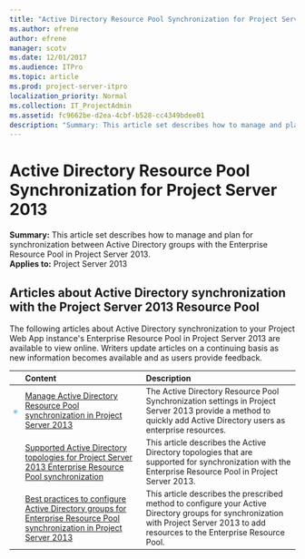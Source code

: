 ```yaml
---
title: "Active Directory Resource Pool Synchronization for Project Server 2013"
ms.author: efrene
author: efrene
manager: scotv
ms.date: 12/01/2017
ms.audience: ITPro
ms.topic: article
ms.prod: project-server-itpro
localization_priority: Normal
ms.collection: IT_ProjectAdmin
ms.assetid: fc9662be-d2ea-4cbf-b528-cc4349bdee01
description: "Summary: This article set describes how to manage and plan for synchronization between Active Directory groups with the Enterprise Resource Pool in Project Server 2013."
---
```


# Active Directory Resource Pool Synchronization for Project Server 2013
 
 **Summary:** This article set describes how to manage and plan for synchronization between Active Directory groups with the Enterprise Resource Pool in Project Server 2013.<br/>
**Applies to:** Project Server 2013
  
## Articles about Active Directory synchronization with the Project Server 2013 Resource Pool

The following articles about Active Directory synchronization to your Project Web App instance's Enterprise Resource Pool in Project Server 2013 are available to view online. Writers update articles on a continuing basis as new information becomes available and as users provide feedback.
  
||**Content**|**Description**|
|:-----|:-----|:-----|
|![Building blocks](images/mod_icon_buildingblock_M.png)|[Manage Active Directory Resource Pool synchronization in Project Server 2013](manage-active-directory-resource-pool-synchronization-in-project-server-2013.md) <br/> |The Active Directory Resource Pool Synchronization settings in Project Server 2013 provide a method to quickly add Active Directory users as enterprise resources.  <br/> |
||[Supported Active Directory topologies for Project Server 2013 Enterprise Resource Pool synchronization](supported-active-directory-topologies-for-project-server-2013-enterprise-resourc.md) <br/> |This article describes the Active Directory topologies that are supported for synchronization with the Enterprise Resource Pool in Project Server 2013.  <br/> |
||[Best practices to configure Active Directory groups for Enterprise Resource Pool synchronization in Project Server 2013](best-practices-to-configure-active-directory-groups-for-enterprise-resource-pool.md) <br/> |This article describes the prescribed method to configure your Active Directory groups for synchronization with Project Server 2013 to add resources to the Enterprise Resource Pool.  <br/> |
   

